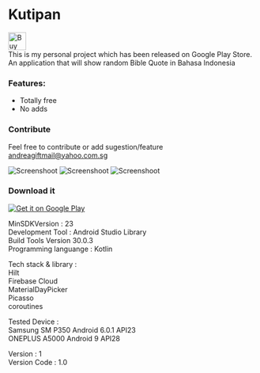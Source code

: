 # Kutipan
<a href='https://ko-fi.com/Y8Y5L0LQ' target='_blank'><img height='36' style='border:0px;height:36px;' src='https://az743702.vo.msecnd.net/cdn/kofi2.png?v=0' border='0' alt='Buy Me a Coffee at ko-fi.com' /></a>
</br>This is my personal project which has been released on Google Play Store. An application that will show random Bible Quote in Bahasa Indonesia 

### Features:
- Totally free
- No adds

### Contribute
Feel free to contribute or add sugestion/feature
andreagiftmail@yahoo.com.sg

![Screenshoot](https://github.com/snufflesrea/KutipanAlkitab/blob/master/marketing/ss1.png)
![Screenshoot](https://github.com/snufflesrea/KutipanAlkitab/blob/master/marketing/ss2.png)
![Screenshoot](https://github.com/snufflesrea/KutipanAlkitab/blob/master/marketing/feature.png)

### Download it
<a href='https://play.google.com/store/apps/details?id=com.andreasgift.kutipanalkitab&pcampaignid=MKT-Other-global-all-co-prtnr-py-PartBadge-Mar2515-1'><img alt='Get it on Google Play' src='https://play.google.com/intl/en_us/badges/images/generic/en_badge_web_generic.png'/></a>

MinSDKVersion : 23
</br>Development Tool : Android Studio Library
</br>Build Tools Version 30.0.3
</br>Programming languange : Kotlin

Tech stack & library :
</br> Hilt
</br> Firebase Cloud
</br> MaterialDayPicker
</br> Picasso
</br> coroutines

Tested Device :
</br> Samsung SM P350 Android 6.0.1 API23
</br> ONEPLUS A5000 Android 9 API28
  
Version : 1
</br>Version Code : 1.0
